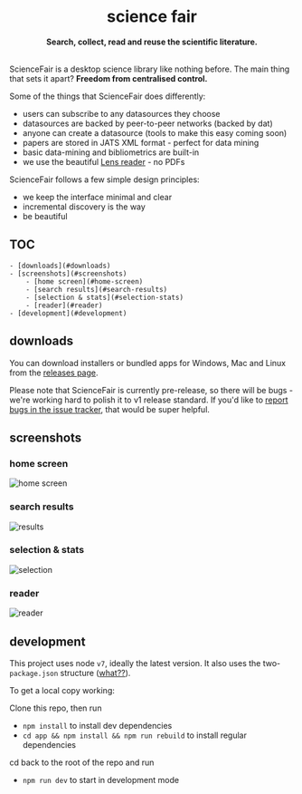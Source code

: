 <div align="center"><img src="" /></div>
<h1 align="center">science fair</h3>
<p align="center">
  <strong>Search, collect, read and reuse the scientific literature.</strong><br/><br/>
</p>

ScienceFair is a desktop science library like nothing before. The main thing that sets it apart? **Freedom from centralised control.**

Some of the things that ScienceFair does differently:

- users can subscribe to any datasources they choose
- datasources are backed by peer-to-peer networks (backed by dat)
- anyone can create a datasource (tools to make this easy coming soon)
- papers are stored in JATS XML format - perfect for data mining
- basic data-mining and bibliometrics are built-in
- we use the beautiful [Lens reader](https://github.com/elifesciences/lens) - no PDFs

ScienceFair follows a few simple design principles:

- we keep the interface minimal and clear
- incremental discovery is the way
- be beautiful

## TOC

<!-- TOC depthFrom:1 depthTo:6 withLinks:1 updateOnSave:0 orderedList:0 -->

	- [downloads](#downloads)
	- [screenshots](#screenshots)
		- [home screen](#home-screen)
		- [search results](#search-results)
		- [selection & stats](#selection-stats)
		- [reader](#reader)
	- [development](#development)

<!-- /TOC -->

## downloads

You can download installers or bundled apps for Windows, Mac and Linux from the [releases page](https://github.com/codeforscience/sciencefair/releases).

Please note that ScienceFair is currently pre-release, so there will be bugs - we're working hard to polish it to v1 release standard. If you'd like to [report bugs in the issue tracker](https://github.com/codeforscience/sciencefair/issues), that would be super helpful.

## screenshots

### home screen

<img src="https://github.com/codeforscience/sciencefair/raw/master/assets/screenshots/home.png" alt="home screen" />

### search results

<img src="https://github.com/codeforscience/sciencefair/raw/master/assets/screenshots/results.png" alt="results" />

### selection & stats

<img src="https://github.com/codeforscience/sciencefair/raw/master/assets/screenshots/selection.png" alt="selection" />

### reader

<img src="https://github.com/codeforscience/sciencefair/raw/master/assets/screenshots/reader.png" alt="reader" />

## development

This project uses node `v7`, ideally the latest version. It also uses the two-`package.json` structure ([what??](https://github.com/electron-userland/electron-builder/wiki/Two-package.json-Structure)).

To get a local copy working:

Clone this repo, then run

- `npm install` to install dev dependencies
- `cd app && npm install && npm run rebuild` to install regular dependencies

cd back to the root of the repo and run

- `npm run dev` to start in development mode
